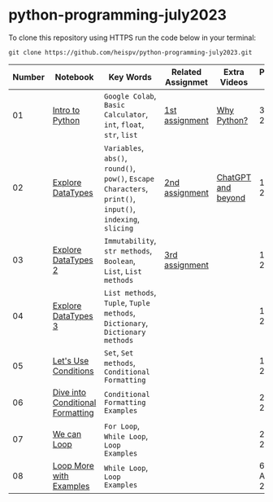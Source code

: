 # python-programming-july2023

To clone this repository using HTTPS run the code below in your terminal:
```
git clone https://github.com/heispv/python-programming-july2023.git
```


| Number | Notebook | Key Words | Related Assignmet | Extra Videos | Publish Date |
| ----- |  ----- |  ----- |  ----- |  ----- |  ----- |
| 01 | [Intro to Python](https://github.com/heispv/python-programming-july2023/blob/master/01_python_programming.ipynb) | `Google Colab`, `Basic Calculator`, `int`, `float`, `str`, `list` | [1st assignment](https://github.com/heispv/python-programming-july2023/blob/master/01_python_programming_assignment.ipynb) | [Why Python?](https://youtu.be/UGj0bOYPdCw) | 3 July 2023 |
| 02 | [Explore DataTypes](https://github.com/heispv/python-programming-july2023/blob/master/02_python_programming.ipynb) | `Variables`, `abs()`, `round()`, `pow()`, `Escape Characters`, `print()`, `input()`, `indexing`, `slicing` | [2nd assignment](https://github.com/heispv/python-programming-july2023/blob/master/02_python_programming_assignment.ipynb) | [ChatGPT and beyond](https://youtu.be/0uQqMxXoNVs) | 10 July 2023 |
| 03 | [Explore DataTypes 2](https://github.com/heispv/python-programming-july2023/blob/master/03_python_programming.ipynb) | `Immutability`, `str methods`, `Boolean`, `List`, `List methods` | [3rd assignment](https://github.com/heispv/python-programming-july2023/blob/master/03_python_programming_assignment.ipynb) | | 12 July 2023 |
| 04 | [Explore DataTypes 3](https://github.com/heispv/python-programming-july2023/blob/master/04_python_programming.ipynb) | `List methods`, `Tuple`, `Tuple methods`, `Dictionary`, `Dictionary methods` | | | 17 July 2023 |
| 05 | [Let's Use Conditions](https://github.com/heispv/python-programming-july2023/blob/master/05_python_programming.ipynb) | `Set`, `Set methods`, `Conditional Formatting` | | | 19 July 2023 |
| 06 | [Dive into Conditional Formatting](https://github.com/heispv/python-programming-july2023/blob/master/06_python_programming.ipynb) | `Conditional Formatting Examples` | | | 24 July 2023 |
| 07 | [We can Loop](https://github.com/heispv/python-programming-july2023/blob/master/07_python_programming.ipynb) | `For Loop`, `While Loop`, `Loop Examples` | | | 26 July 2023 |
| 08 | [Loop More with Examples](https://github.com/heispv/python-programming-july2023/blob/master/08_python_programming.ipynb) | `While Loop`, `Loop Examples` | | | 6 August 2023 |

